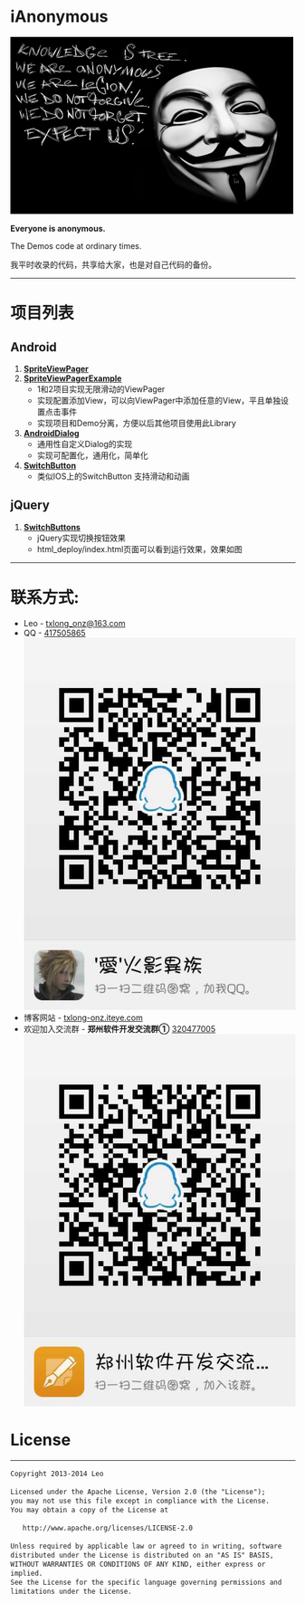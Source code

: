 iAnonymous
==========
![Screen](https://github.com/txlong/iAnonymous/raw/master/anonymous-logo.png)

**Everyone is anonymous.**

The Demos code at ordinary times.<br/>

我平时收录的代码，共享给大家，也是对自己代码的备份。<br/>

---
# 项目列表

## Android
1. **[SpriteViewPager](https://github.com/txlong/iAnonymous/tree/master/Android/SpiteViewPager)**
2. **[SpriteViewPagerExample](https://github.com/txlong/iAnonymous/tree/master/Android/SpriteViewPagerExample)**
	* 1和2项目实现无限滑动的ViewPager
	* 实现配置添加View，可以向ViewPager中添加任意的View，平且单独设置点击事件
	* 实现项目和Demo分离，方便以后其他项目使用此Library
3. **[AndroidDialog](https://github.com/txlong/iAnonymous/tree/master/Android/AndroidDialog)**
	* 通用性自定义Dialog的实现
	* 实现可配置化，通用化，简单化
4. **[SwitchButton](https://github.com/txlong/iAnonymous/tree/master/Android/SwitchButton)**
	* 类似IOS上的SwitchButton 支持滑动和动画

## jQuery
1. **[SwitchButtons](https://github.com/txlong/iAnonymous/tree/master/SwitchButtons/SwitchButtons)**
	* jQuery实现切换按钮效果
	* html_deploy/index.html页面可以看到运行效果，效果如图

---
# 联系方式:

* Leo - [txlong_onz@163.com][1]
* QQ - [417505865][2]
![Screen](https://github.com/txlong/iAnonymous/raw/master/screenshot-01.jpg)
* 博客网站 - [txlong-onz.iteye.com][3]
* 欢迎加入交流群 - **郑州软件开发交流群①** [320477005][4]
![Screen](https://github.com/txlong/iAnonymous/raw/master/screenshot-02.jpg)


# License
-------

    Copyright 2013-2014 Leo

    Licensed under the Apache License, Version 2.0 (the "License");
    you may not use this file except in compliance with the License.
    You may obtain a copy of the License at

       http://www.apache.org/licenses/LICENSE-2.0

    Unless required by applicable law or agreed to in writing, software
    distributed under the License is distributed on an "AS IS" BASIS,
    WITHOUT WARRANTIES OR CONDITIONS OF ANY KIND, either express or implied.
    See the License for the specific language governing permissions and
    limitations under the License.

[1]: mailto://txlong_onz@163.com
[2]: tencent://message/?uin=417505865&Menu=yes
[3]: http://txlong-onz.iteye.com
[4]: http://qun.qq.com/#jointhegroup/gid/320477005
